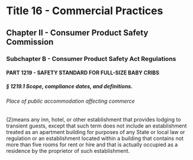 
# Title 16 - Commercial Practices
## Chapter II - Consumer Product Safety Commission
### Subchapter B - Consumer Product Safety Act Regulations
#### PART 1219 - SAFETY STANDARD FOR FULL-SIZE BABY CRIBS
##### § 1219.1 Scope, compliance dates, and definitions.
###### Place of public accommodation affecting commerce

(2)means any inn, hotel, or other establishment that provides lodging to transient guests, except that such term does not include an establishment treated as an apartment building for purposes of any State or local law or regulation or an establishment located within a building that contains not more than five rooms for rent or hire and that is actually occupied as a residence by the proprietor of such establishment.
